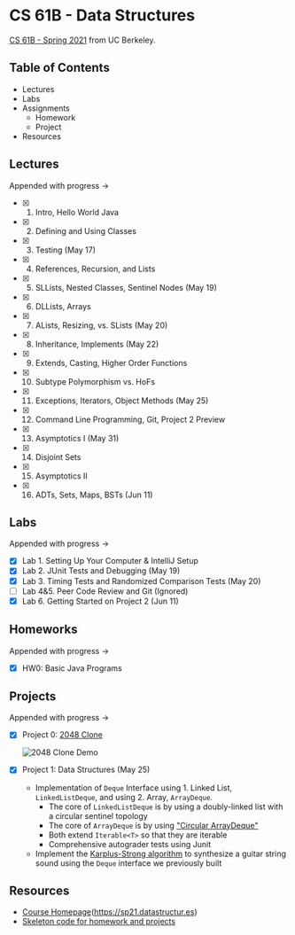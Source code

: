 # CS 61B - Data Structures

[CS 61B - Spring 2021](https://sp21.datastructur.es) from UC Berkeley.

## Table of Contents

- Lectures
- Labs
- Assignments
  - Homework
  - Project
- Resources

## Lectures

Appended with progress ->

- [x] 1. Intro, Hello World Java
- [x] 2. Defining and Using Classes
- [x] 3. Testing (May 17) 
- [x] 4. References, Recursion, and Lists
- [x] 5. SLLists, Nested Classes, Sentinel Nodes (May 19)
- [x] 6. DLLists, Arrays
- [x] 7. ALists, Resizing, vs. SLists (May 20)
- [x] 8. Inheritance, Implements (May 22)
- [x] 9. Extends, Casting, Higher Order Functions
- [x] 10. Subtype Polymorphism vs. HoFs
- [x] 11. Exceptions, Iterators, Object Methods (May 25)
- [x] 12. Command Line Programming, Git, Project 2 Preview
- [x] 13. Asymptotics I (May 31)
- [x] 14. Disjoint Sets
- [x] 15. Asymptotics II
- [x] 16. ADTs, Sets, Maps, BSTs (Jun 11)

## Labs

Appended with progress ->

- [x] Lab 1. Setting Up Your Computer & IntelliJ Setup
- [x] Lab 2. JUnit Tests and Debugging (May 19)
- [x] Lab 3. Timing Tests and Randomized Comparison Tests (May 20)
- [ ] Lab 4&5. Peer Code Review and Git (Ignored)
- [x] Lab 6. Getting Started on Project 2 (Jun 11)

## Homeworks

Appended with progress ->

- [x] HW0: Basic Java Programs

## Projects

Appended with progress ->

- [x] Project 0: [2048 Clone](./skeleton-sp21/proj0)

   ![2048 Clone Demo](https://media.giphy.com/media/QmqjrNWBvFXiWwvkBv/giphy.gif)

- [x] Project 1: Data Structures (May 25)
  - Implementation of `Deque` Interface using 1. Linked List, `LinkedListDeque`, and using 2. Array, `ArrayDeque`.
    - The core of `LinkedListDeque` is by using a doubly-linked list with a circular sentinel topology
    - The core of `ArrayDeque` is by using ["Circular ArrayDeque"](https://docs.google.com/presentation/d/1XBJOht0xWz1tEvLuvOL4lOIaY0NSfArXAvqgkrx0zpc/edit#slide=id.g1094ff4355_0_101)
    - Both extend `Iterable<T>` so that they are iterable
    - Comprehensive autograder tests using Junit
  - Implement the [Karplus-Strong algorithm](https://en.wikipedia.org/wiki/Karplus–Strong_string_synthesis) to synthesize a guitar string sound using the `Deque` interface we previously built

## Resources

- [Course Homepage]()(https://sp21.datastructur.es)
- [Skeleton code for homework and projects](https://github.com/Berkeley-CS61B/skeleton-sp21.git)

